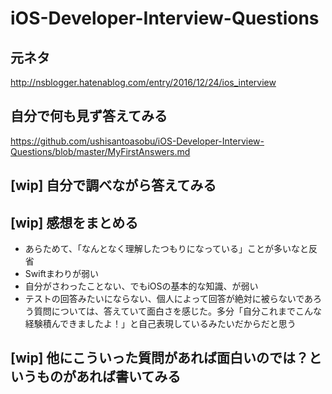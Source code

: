 # iOS-Developer-Interview-Questions

## 元ネタ

http://nsblogger.hatenablog.com/entry/2016/12/24/ios_interview

## 自分で何も見ず答えてみる

https://github.com/ushisantoasobu/iOS-Developer-Interview-Questions/blob/master/MyFirstAnswers.md

## [wip] 自分で調べながら答えてみる

## [wip] 感想をまとめる

- あらためて、「なんとなく理解したつもりになっている」ことが多いなと反省
- Swiftまわりが弱い
- 自分がさわったことない、でもiOSの基本的な知識、が弱い
- テストの回答みたいにならない、個人によって回答が絶対に被らないであろう質問については、答えていて面白さを感じた。多分「自分これまでこんな経験積んできましたよ！」と自己表現しているみたいだからだと思う

## [wip] 他にこういった質問があれば面白いのでは？というものがあれば書いてみる
